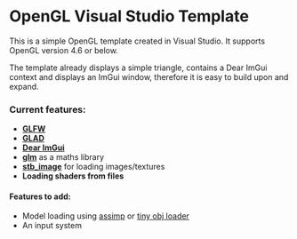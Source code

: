 # OpenGL Visual Studio Template

This is a simple OpenGL template created in Visual Studio. It supports OpenGL version 4.6 or below.

The template already displays a simple triangle, contains a Dear ImGui context and displays an ImGui window, therefore it is easy to build upon and expand. 

### Current features:
- [**GLFW**](https://www.glfw.org/)
- [**GLAD**](https://glad.dav1d.de/)
- [**Dear ImGui**](https://github.com/ocornut/imgui)
- [**glm**](https://glm.g-truc.net/0.9.9/) as a maths library 
- [**stb_image**](https://github.com/nothings/stb) for loading images/textures
- **Loading shaders from files**

#### Features to add:
- Model loading using [assimp](https://github.com/assimp/assimp) or [tiny obj loader](https://github.com/tinyobjloader/tinyobjloader)
- An input system
